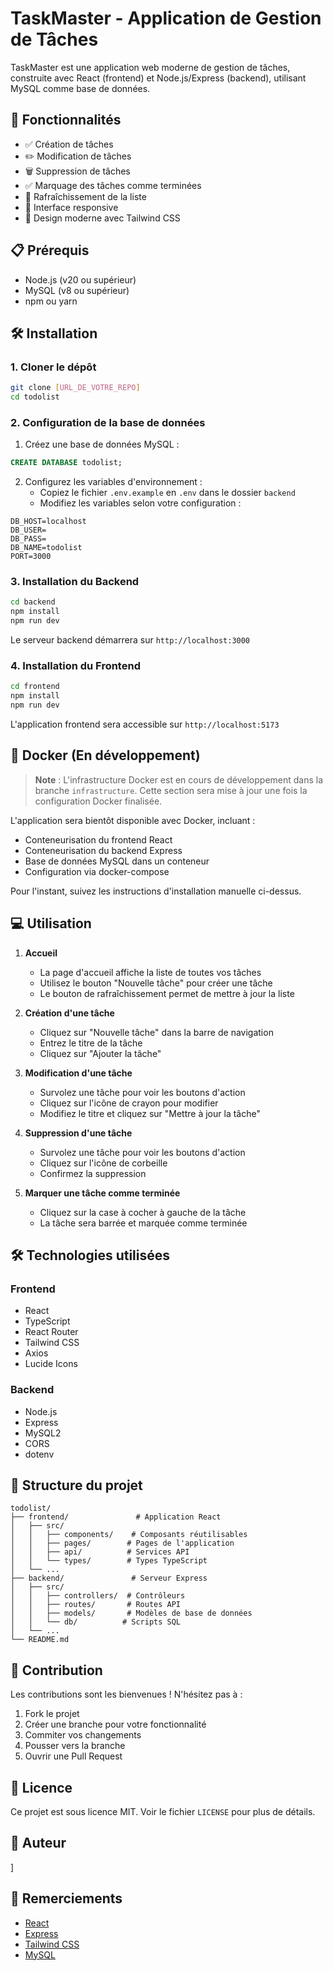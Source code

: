 # TaskMaster - Application de Gestion de Tâches

TaskMaster est une application web moderne de gestion de tâches, construite avec React (frontend) et Node.js/Express (backend), utilisant MySQL comme base de données.

## 🚀 Fonctionnalités

- ✅ Création de tâches
- ✏️ Modification de tâches
- 🗑️ Suppression de tâches
- ✅ Marquage des tâches comme terminées
- 🔄 Rafraîchissement de la liste
- 📱 Interface responsive
- 🎨 Design moderne avec Tailwind CSS

## 📋 Prérequis

- Node.js (v20 ou supérieur)
- MySQL (v8 ou supérieur)
- npm ou yarn

## 🛠️ Installation

### 1. Cloner le dépôt

```bash
git clone [URL_DE_VOTRE_REPO]
cd todolist
```

### 2. Configuration de la base de données

1. Créez une base de données MySQL :

```sql
CREATE DATABASE todolist;
```

2. Configurez les variables d'environnement :
   - Copiez le fichier `.env.example` en `.env` dans le dossier `backend`
   - Modifiez les variables selon votre configuration :

```env
DB_HOST=localhost
DB_USER=
DB_PASS=
DB_NAME=todolist
PORT=3000
```

### 3. Installation du Backend

```bash
cd backend
npm install
npm run dev
```

Le serveur backend démarrera sur `http://localhost:3000`

### 4. Installation du Frontend

```bash
cd frontend
npm install
npm run dev
```

L'application frontend sera accessible sur `http://localhost:5173`

## 🐳 Docker (En développement)

> **Note** : L'infrastructure Docker est en cours de développement dans la branche `infrastructure`.
> Cette section sera mise à jour une fois la configuration Docker finalisée.

L'application sera bientôt disponible avec Docker, incluant :

- Conteneurisation du frontend React
- Conteneurisation du backend Express
- Base de données MySQL dans un conteneur
- Configuration via docker-compose

Pour l'instant, suivez les instructions d'installation manuelle ci-dessus.

## 💻 Utilisation

1. **Accueil**

   - La page d'accueil affiche la liste de toutes vos tâches
   - Utilisez le bouton "Nouvelle tâche" pour créer une tâche
   - Le bouton de rafraîchissement permet de mettre à jour la liste

2. **Création d'une tâche**

   - Cliquez sur "Nouvelle tâche" dans la barre de navigation
   - Entrez le titre de la tâche
   - Cliquez sur "Ajouter la tâche"

3. **Modification d'une tâche**

   - Survolez une tâche pour voir les boutons d'action
   - Cliquez sur l'icône de crayon pour modifier
   - Modifiez le titre et cliquez sur "Mettre à jour la tâche"

4. **Suppression d'une tâche**

   - Survolez une tâche pour voir les boutons d'action
   - Cliquez sur l'icône de corbeille
   - Confirmez la suppression

5. **Marquer une tâche comme terminée**
   - Cliquez sur la case à cocher à gauche de la tâche
   - La tâche sera barrée et marquée comme terminée

## 🛠️ Technologies utilisées

### Frontend

- React
- TypeScript
- React Router
- Tailwind CSS
- Axios
- Lucide Icons

### Backend

- Node.js
- Express
- MySQL2
- CORS
- dotenv

## 📁 Structure du projet

```text
todolist/
├── frontend/               # Application React
│   ├── src/
│   │   ├── components/    # Composants réutilisables
│   │   ├── pages/        # Pages de l'application
│   │   ├── api/          # Services API
│   │   └── types/        # Types TypeScript
│   └── ...
├── backend/               # Serveur Express
│   ├── src/
│   │   ├── controllers/  # Contrôleurs
│   │   ├── routes/       # Routes API
│   │   ├── models/       # Modèles de base de données
│   │   └── db/          # Scripts SQL
│   └── ...
└── README.md
```

## 🤝 Contribution

Les contributions sont les bienvenues ! N'hésitez pas à :

1. Fork le projet
2. Créer une branche pour votre fonctionnalité
3. Commiter vos changements
4. Pousser vers la branche
5. Ouvrir une Pull Request

## 📝 Licence

Ce projet est sous licence MIT. Voir le fichier `LICENSE` pour plus de détails.

## 👥 Auteur

]

## 🙏 Remerciements

- [React](https://reactjs.org/)
- [Express](https://expressjs.com/)
- [Tailwind CSS](https://tailwindcss.com/)
- [MySQL](https://www.mysql.com/)
